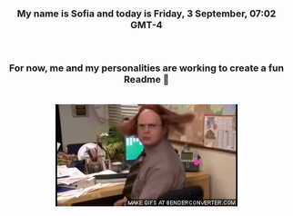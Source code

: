 


<div align="center">
<h3 >My name is Sofia and today is Friday, 3 September, 07:02 GMT-4</h3><br>
<h3 >For now, me and my personalities are working to create a fun Readme 👋
</h3><br>
<img src='img/dwight.gif' alt='working...'/>
</div>
